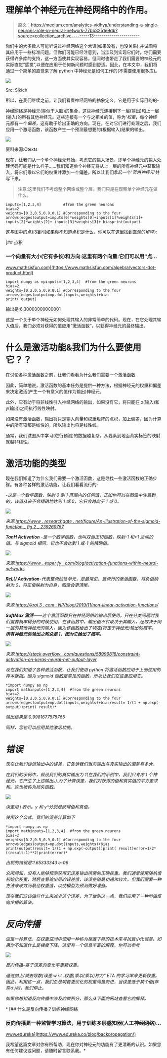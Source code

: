 # 理解单个神经元在神经网络中的作用。

> 原文：<https://medium.com/analytics-vidhya/understanding-a-single-neurons-role-in-neural-network-77bb3251e9db?source=collection_archive---------13----------------------->

你们中的大多数人可能听说过神经网络这个术语(如果没有，也没关系),并试图将其应用于一些标准问题，但你们可能已经注意到，当涉及到实现它们时，你们需要获得许多库的支持，这一方面使其实现容易，但同时也带走了我们需要的神经元的实际直觉“感觉”,以便在应用于任何新问题时感到舒适。因此，在本文中，我们将通过一个简单的直觉来了解 python 中神经元是如何工作的(不需要使用很多库)。

![](img/d34e9901d743c17faec080b692238a78.png)

Src: Sikich

所以，在我们继续之前，让我们看看神经网络的抽象定义，它是用于实际目的的-

神经网络是神经元(类似于人脑)的集合，这些神经元连接到下一层(输出)和上一层(输入)的所有其他神经元。这些连接有一个与之相关的值，称为'*权重*，每个神经元都有一个*偏差*，这有助于给出正确的方向。现在，在对它们进行处理之后，我们应用一个激活函数，该函数产生一个预测最想要的(根据输入)结果的输出。

![](img/07dd295d7f75c17fdbe81e793f8c948a.png)

资料来源:Otexts

现在，让我们从一个单个神经元开始，考虑它的输入场景，即单个神经元的输入处理代码可能是什么样子……我们知道单个神经元将从上一层的所有神经元中获取输入，将它们乘以它们的权重并添加一个偏差，所以让我们拿起一个'*蓝色神经元*'并写下来。

> 注意:这里我们不考虑整个网络或整个层。我们只是在观察单个神经元在做什么。

```
inputs=[1,2,3,4]          #from the green neurons
bias=2
weights=[0.2,0.5,0.9,0.1] #Corresponding to the four arrows(edges)output=inputs[0]*weights[0]+inputs[1]*weights[1]+ inputs[2]*weights[2]+ inputs[3]*weights[3]+ biasprint(output)
```

这与图中的点积相同(如果你不知道点积是什么，你可以在这里找到直观的解释):

[](https://www.mathsisfun.com/algebra/vectors-dot-product.html) [## 点积

### 一个向量有大小(它有多长)和方向:这里有两个向量:它们可以用“点…

www.mathsisfun.com](https://www.mathsisfun.com/algebra/vectors-dot-product.html) 

```
import numpy as npinputs=[1,2,3,4]  #from the green neurons
bias=2
weights=[0.2,0.5,0.9,0.1] #Corresponding to the four arrows(edges)output=np.dot(inputs,weights)+bias
print( output)
```

输出是:6.30000000000001

这是一个关于单个神经元如何处理其输入的非常简单的代码。现在，在它处理其输入值后，我们必须对获得的值应用“激活函数”，以获得神经元的最终输出。

# 什么是激活功能&我们为什么要使用它？？

在讨论各种激活函数之前，让我们看看为什么我们需要一个激活函数

因此，简单地说，激活函数的基本任务是提供一种方法，根据神经元的权重和偏差来决定激活(产生一个有意义的值作为输出)神经元。

此外，它有助于将非线性引入神经网络的输出，如果没有它，将只能在 x(输入)和 y(输出)之间执行线性映射。

如果没有激活函数，输出将只是输入向量和权重矩阵的点积，加上偏差，因为计算中的所有项都是线性的，所以输出也将是线性线。

通常，我们试图从中学习(进行预测)的数据越复杂，从要素到地面真实标签的映射就越非线性。

# 激活功能的类型

现在我们知道了为什么我们需要一个激活函数，这是寻找一些激活函数的正确步骤。有各种各样的激活功能，让我们看看流行的-

*-这是一个数学函数，映射 0 到 1 范围内的任何值，正如你可以在图像中注意到的，该值从来不会精确地达到 1 或 0，它只会趋向于 1 或 0。*

*![](img/7656998f11bde4e8e8832696cd769193.png)*

*来源:[https://www . researchgate . net/figure/An-illustration-of-the-sigmoid-function _ fig 2 _ 239269767](https://www.researchgate.net/figure/An-illustration-of-the-signal-processing-in-a-sigmoid-function_fig2_239269767)*

****TanH Activation*** -是一个数学函数，也叫双曲正切函数，映射-1 和+1 之间的值。与 sigmoid 相同，它也不会达到 1 或-1 的精确值。*

*![](img/746104d95eab108717ca377e3741d5ad.png)*

*来源:[https://www . exper fy . com/blog/activation-functions-within-neural-networks](https://www.experfy.com/blog/activation-functions-within-neural-networks)*

****ReLU Activation***-代表整流线性单元，是最常见、最流行的激活函数，将负值映射为 0，将正值映射为自身，图像会更清晰。*

*![](img/c346a38499b0785354b152e6d6339505.png)*

*来源:[https://kraj 3 . com . NP/blog/2019/11/non-linear-activation-functions/](https://kraj3.com.np/blog/2019/11/non-linear-activation-functions/)*

****SoftMax 激活***——这个激活函数只在神经网络的输出层使用，只在分类问题时我们需要概率得分的时候使用。在该函数中，输出值不仅取决于其输入，还取决于同一层的其他神经元的输入，因为该函数给出了特定(特定于神经元)输出的概率。 ***所有神经元的输出之和总是 1，因为它给出了概率。****

*![](img/c0fcc0b5f7027d1bd5b6b653661f2a19.png)*

*来源:[https://stack overflow . com/questions/58999818/constraint-activation-on-keras-neural-net-output-layer](https://stackoverflow.com/questions/58999818/constrain-activation-on-keras-neural-net-output-layer)*

*现在我们知道了各种激活函数，让我们使用 python 将激活函数应用于上面使用的样本数据。因为 sigmoid 函数是常见的函数，所以让我们在这里应用它。*

```
*import numpy as np 
import mathinputs=[1,2,3,4]  #from the green neurons
bias=2
weights=[0.2,0.5,0.9,0.1] #Corresponding to the four arrows(edges)output=np.dot(inputs,weights)+biasresult= 1/(1 + np.exp(-output))print( result)*
```

*输出结果是:0.9981677575765*

*同样，您也可以应用其他激活功能。*

# *错误*

*现在让我们谈谈输出中的误差，它告诉我们当前输出与真实输出的偏差有多大。*

*在我们的示例中，假设我们的真实输出为 1(在我们的示例中，我们只考虑 1 个神经元，它产生了上述输出。).为了计算误差，我们对获得的值和真实值的平方差求和。这也被称为损失函数。*

*![](img/0efbf9bdb6e6f0370199534394044f12.png)*

*误差用 j 表示。y 和 y^分别是获得值和真值。*

*使用这个公式，我们的误差计算如下*

```
*import numpy as np 
import mathinputs=[1,2,3,4]  #from the green neurons
bias=2
weights=[0.2,0.5,0.9,0.1] #Corresponding to the four arrows(edges)output=np.dot(inputs,weights)+bias
print(output)result= 1/(1 + np.exp(-output))print( result)error=1/2*((result-1)**2)print(error)*
```

*出现的错误是:1.65333343 e-06*

*众所周知，没有人能够预测获得无误差输出所需的正确权重。我们通常使用随机值初始化权重，然后查看输出层的误差值，该误差值最初通常较大，但我们需要一种方法来收敛到最佳权重值，以使模型为预测做好准备。*

*现在我们应该做些什么来减少这个误差，为了做到这一点，我们应用了一种叫做反向传播的算法。*

# *反向传播*

*这是一种算法，在权重空间中使用一种称为梯度下降的技术来寻找最小化误差。如果你不知道什么是梯度下降，这里有一个信息丰富的解释，你可以参考*

*![](img/01b5ffb883d1672cec39d952689b19a6.png)*

*反向传播-基于误差的变化率更新权重。*

*通过加上/减去导数(误差 w.r.t .权重)乘以(乘以)称为“ *ETA* 的学习率来更新权重。因此，利用这一点，我们总是朝着更优化的权重向量前进，当误差低于某个值(非常小)时，我们停止。*

*如果你想知道反向传播中涉及的微积分，那么从下面的网站查看它的解释。*

*[](https://www.edureka.co/blog/backpropagation/) [## 什么是反向传播？训练神经网络

### 反向传播是一种监督学习算法，用于训练多层感知器(人工神经网络)…

www.edureka](https://www.edureka.co/blog/backpropagation/) 

我希望这篇文章对你有所帮助，现在你对神经元的功能有了更清晰的认识。如果您有任何建议或问题，请随时留言联系我。*